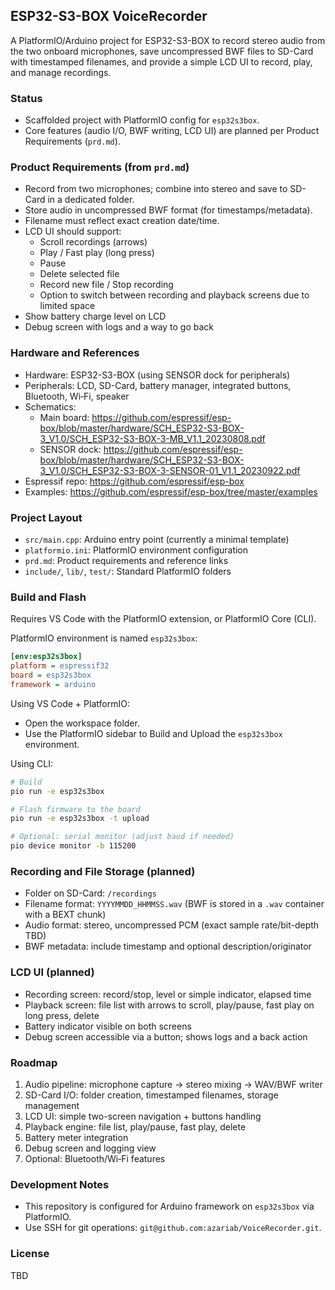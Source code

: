 ## ESP32-S3-BOX VoiceRecorder

A PlatformIO/Arduino project for ESP32-S3-BOX to record stereo audio from the two onboard microphones, save uncompressed BWF files to SD-Card with timestamped filenames, and provide a simple LCD UI to record, play, and manage recordings.

### Status
- Scaffolded project with PlatformIO config for `esp32s3box`.
- Core features (audio I/O, BWF writing, LCD UI) are planned per Product Requirements (`prd.md`).

### Product Requirements (from `prd.md`)
- Record from two microphones; combine into stereo and save to SD-Card in a dedicated folder.
- Store audio in uncompressed BWF format (for timestamps/metadata).
- Filename must reflect exact creation date/time.
- LCD UI should support:
  - Scroll recordings (arrows)
  - Play / Fast play (long press)
  - Pause
  - Delete selected file
  - Record new file / Stop recording
  - Option to switch between recording and playback screens due to limited space
- Show battery charge level on LCD
- Debug screen with logs and a way to go back

### Hardware and References
- Hardware: ESP32-S3-BOX (using SENSOR dock for peripherals)
- Peripherals: LCD, SD-Card, battery manager, integrated buttons, Bluetooth, Wi‑Fi, speaker
- Schematics:
  - Main board: https://github.com/espressif/esp-box/blob/master/hardware/SCH_ESP32-S3-BOX-3_V1.0/SCH_ESP32-S3-BOX-3-MB_V1.1_20230808.pdf
  - SENSOR dock: https://github.com/espressif/esp-box/blob/master/hardware/SCH_ESP32-S3-BOX-3_V1.0/SCH_ESP32-S3-BOX-3-SENSOR-01_V1.1_20230922.pdf
- Espressif repo: https://github.com/espressif/esp-box
- Examples: https://github.com/espressif/esp-box/tree/master/examples

### Project Layout
- `src/main.cpp`: Arduino entry point (currently a minimal template)
- `platformio.ini`: PlatformIO environment configuration
- `prd.md`: Product requirements and reference links
- `include/`, `lib/`, `test/`: Standard PlatformIO folders

### Build and Flash
Requires VS Code with the PlatformIO extension, or PlatformIO Core (CLI).

PlatformIO environment is named `esp32s3box`:
```ini
[env:esp32s3box]
platform = espressif32
board = esp32s3box
framework = arduino
```

Using VS Code + PlatformIO:
- Open the workspace folder.
- Use the PlatformIO sidebar to Build and Upload the `esp32s3box` environment.

Using CLI:
```bash
# Build
pio run -e esp32s3box

# Flash firmware to the board
pio run -e esp32s3box -t upload

# Optional: serial monitor (adjust baud if needed)
pio device monitor -b 115200
```

### Recording and File Storage (planned)
- Folder on SD-Card: `/recordings`
- Filename format: `YYYYMMDD_HHMMSS.wav` (BWF is stored in a `.wav` container with a BEXT chunk)
- Audio format: stereo, uncompressed PCM (exact sample rate/bit-depth TBD)
- BWF metadata: include timestamp and optional description/originator

### LCD UI (planned)
- Recording screen: record/stop, level or simple indicator, elapsed time
- Playback screen: file list with arrows to scroll, play/pause, fast play on long press, delete
- Battery indicator visible on both screens
- Debug screen accessible via a button; shows logs and a back action

### Roadmap
1) Audio pipeline: microphone capture → stereo mixing → WAV/BWF writer
2) SD-Card I/O: folder creation, timestamped filenames, storage management
3) LCD UI: simple two-screen navigation + buttons handling
4) Playback engine: file list, play/pause, fast play, delete
5) Battery meter integration
6) Debug screen and logging view
7) Optional: Bluetooth/Wi‑Fi features

### Development Notes
- This repository is configured for Arduino framework on `esp32s3box` via PlatformIO.
- Use SSH for git operations: `git@github.com:azariab/VoiceRecorder.git`.

### License
TBD


